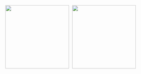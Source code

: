 <div style="display: flex; align-items: center; gap: 10px;">
    <a>
        <img height="200" src="https://githubstats-teal.vercel.app/api?custom_title=GitHub%20Stats&username=karolzmijewski&theme=transparent&show_icons=true" />
    </a>
    <a>
        <img height="200" src="https://githubstats-teal.vercel.app/api/top-langs/?username=karolzmijewski&layout=compact" />
    </a>
</div>